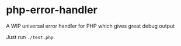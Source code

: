 php-error-handler
=================

A WIP universal error handler for PHP which gives great debug output

Just run `./test.php`.